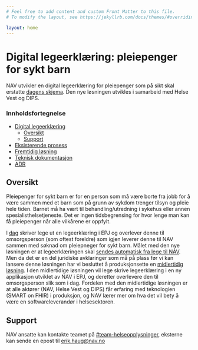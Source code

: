 ```yaml
---
# Feel free to add content and custom Front Matter to this file.
# To modify the layout, see https://jekyllrb.com/docs/themes/#overriding-theme-defaults

layout: home
---
```

# Digital legeerklæring: pleiepenger for sykt barn

NAV utvikler en digital legeerklæring for pleiepenger som på sikt skal
erstatte [dagens skjema](resources/legeerklæring-og-veiledning-pleiepenger-sykt-barn.jpg). Den nye løsningen utvikles i samarbeid med Helse Vest og DIPS.

### Innholdsfortegnelse

* [Digital legeerklæring](#digital-legeerklæring-pleiepenger-for-sykt-barn)
    * [Oversikt](#oversikt)
    * [Support](#support)
* [Eksisterende prosess](as-is.md)
* [Fremtidig løsning](to-be.md)
* [Teknisk dokumentasjon](tekniskEKNISK.md)
* [ADR](adrDR.md)

## Oversikt

Pleiepenger for sykt barn er for en person som må være borte fra jobb for å være sammen med et barn som på grunn av
sykdom trenger tilsyn og pleie hele tiden. Barnet må ha vært til behandling/utredning i sykehus eller annen
spesialisthelsetjeneste. Det er ingen tidsbegrensing for hvor lenge man kan få pleiepenger når alle vilkårene er
oppfylt.

I [dag](as-is.md) skriver lege ut en legeerklæring i EPJ og overlever denne til omsorgsperson (som oftest foreldre) som
igjen leverer denne til NAV sammen med søknad om pleiepneger for sykt barn. Målet med den nye løsningen er at
legeerklæringen skal [sendes automatisk fra lege til NAV](to-be.md). Men da det er en del juridiske avklaringer som må på
plass før vi kan lansere denne løsningen har vi besluttet å produksjonsette en [midlertidig løsning](0-5.md). I den
midlertidige løsningen vil lege skrive legeerklæring i en ny applikasjon utviklet av NAV i EPJ, og deretter overlevere
den til omsorgsperson slik som i dag. Fordelen med den midlertidige løsningen er at alle aktører (NAV, Helse Vest og
DIPS) får erfaring med teknologien (SMART on FHIR) i produksjon, og NAV lærer mer om hva det vil bety å være en
softwareleverandør i helsesektoren.

## Support

NAV ansatte kan kontakte teamet på [#team-helseopplysninger](https://app.slack.com/client/T5LNAMWNA/C01AQTAU3CH),
eksterne kan sende en epost til <erik.haug@nav.no>